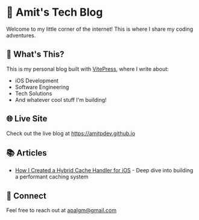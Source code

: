 # 🚀 Amit's Tech Blog

Welcome to my little corner of the internet! This is where I share my coding adventures.

## 📝 What's This?

This is my personal blog built with [VitePress](https://vitepress.dev/), where I write about:
- iOS Development
- Software Engineering
- Tech Solutions
- And whatever cool stuff I'm building!

## 🌐 Live Site

Check out the live blog at https://amitpdev.github.io

## 📚 Articles

- [How I Created a Hybrid Cache Handler for iOS](/docs/ios-cache-handler.md) - Deep dive into building a performant caching system

## 🤝 Connect

Feel free to reach out at [apalgm@gmail.com](mailto:apalgm@gmail.com)